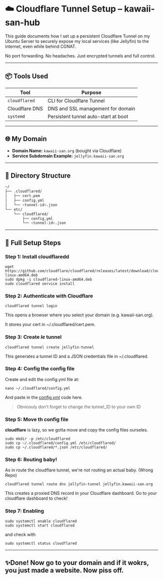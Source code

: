 # ☁️ Cloudflare Tunnel Setup – kawaii-san-hub

This guide documents how I set up a persistent Cloudflare Tunnel on my Ubuntu Server to securely expose my local services (like Jellyfin) to the internet, even while behind CGNAT.

No port forwarding. No headaches. Just encrypted tunnels and full control.

---

## 📦 Tools Used

| Tool        | Purpose                                  |
|-------------|------------------------------------------|
| `cloudflared` | CLI for Cloudflare Tunnel              |
| Cloudflare DNS | DNS and SSL management for domain     |
| `systemd`     | Persistent tunnel auto-start at boot   |

---

## 🌐 My Domain

- **Domain Name:** `kawaii-san.org` (bought via Cloudflare)
- **Service Subdomain Example:** `jellyfin.kawaii-san.org`

---

## 🧱 Directory Structure

```bash
~/
├── .cloudflared/
│   ├── cert.pem
│   ├── config.yml
│   └── <tunnel-id>.json
└── etc/
    └── cloudflared/
        ├── config.yml
        └── <tunnel-id>.json
```

---

## 🚀 Full Setup Steps
### Step 1: Install cloudflaredd
```
wget https://github.com/cloudflare/cloudflared/releases/latest/download/cloudflared-linux-amd64.deb
sudo dpkg -i cloudflared-linux-amd64.deb
sudo cloudflared service install
```
### Step 2: Authenticate with Cloudflare
```
cloudflared tunnel login
```
This opens a browser where you select your domain (e.g. kawaii-san.org).

It stores your cert in ~/.cloudflared/cert.pem.
### Step 3: Create _le_ tunnel
```
cloudflared tunnel create jellyfin-tunnel
```
This generates a tunnel ID and a JSON credentials file in ~/.cloudflared.
### Step 4: Config the config file
Create and edit the config.yml file at:
```
nano ~/.cloudflared/config.yml
```
And paste in the [config.yml](./config.yml) code here.
> Obviosuly don't forget to change the tunnel_ID to your own ID
### Step 5: Move th config file
**cloudflare** is lazy, so we gotta move and copy the config files ourseles.
```
sudo mkdir -p /etc/cloudflared
sudo cp ~/.cloudflared/config.yml /etc/cloudflared/
sudo cp ~/.cloudflared/*.json /etc/cloudflared/
```
### Step 6: Routing baby!
As in route the cloudflare tunnel, we're not routing an actual baby. (Wrong Repo)
```
cloudflared tunnel route dns jellyfin-tunnel jellyfin.kawaii-san.org
```
This creates a proxied DNS record in your Cloudflare dashboard. Go to your cloudflare dashboard to check!
### Step 7: Enabling
```
sudo systemctl enable cloudflared
sudo systemctl start cloudflared
```
and check with 
```
sudo systemctl status cloudflared
```
---
## ✨Done! Now go to your domain and if it wokrs, you just made a website. Now piss off.
